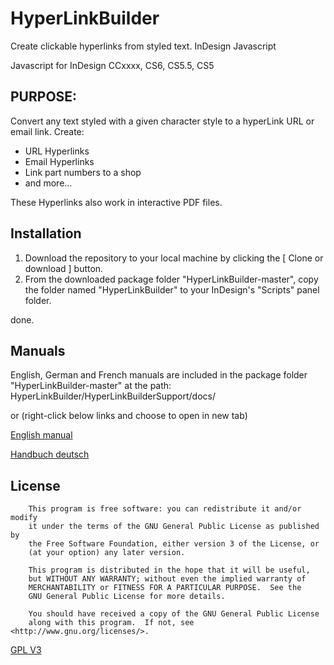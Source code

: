 # HyperLinkBuilder
Create clickable hyperlinks from styled text. InDesign Javascript

Javascript for InDesign CCxxxx, CS6, CS5.5, CS5

## PURPOSE:
Convert any text styled with a given character style to a hyperLink URL or email link.
Create:
- URL Hyperlinks
- Email Hyperlinks
- Link part numbers to a shop
- and more...

These Hyperlinks also work in interactive PDF files.

## Installation
1. Download the repository to your local machine by clicking the [ Clone or download ] button.
2. From the downloaded package folder "HyperLinkBuilder-master", copy the folder named "HyperLinkBuilder"  to your InDesign's "Scripts" panel folder.

done.

## Manuals
English, German and French manuals are included in the package folder "HyperLinkBuilder-master" at the path: 
HyperLinkBuilder/HyperLinkBuilderSupport/docs/

or
(right-click below links and choose to open in new tab)

<a href="http://www.aiedv.ch/downloads/download.php?f=HyperLinkBuilder_manual&ref=github" target="_blank">English manual</a>

<a href="http://www.aiedv.ch/downloads/download.php?f=HyperLinkBuilder_manual_de&ref=github" target="_blank">Handbuch deutsch</a>


## License
        This program is free software: you can redistribute it and/or modify
        it under the terms of the GNU General Public License as published by
        the Free Software Foundation, either version 3 of the License, or
        (at your option) any later version.

        This program is distributed in the hope that it will be useful,
        but WITHOUT ANY WARRANTY; without even the implied warranty of
        MERCHANTABILITY or FITNESS FOR A PARTICULAR PURPOSE.  See the
        GNU General Public License for more details.

        You should have received a copy of the GNU General Public License
        along with this program.  If not, see <http://www.gnu.org/licenses/>.

[GPL V3](gpl-3.0.md)
